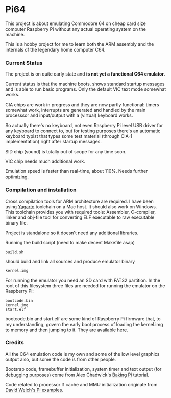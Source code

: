 Pi64
====

This project is about emulating Commodore 64 on cheap card size computer Raspberry Pi without any actual operating system on the machine.

This is a hobby project for me to learn both the ARM assembly and the internals of the legendary home computer C64.

### Current Status

The project is on quite early state and **is not yet a functional C64 emulator**.

Current status is that the machine boots, shows standard startup messages and is able to run basic programs. Only the default VIC text mode somewhat works.

CIA chips are work in progress and they are now partly functional: timers somewhat work, interrupts are generated and handled by the main processsor and input/output with a (virtual) keyboard works.

So actually there's no keyboard, not even Raspberry Pi level USB driver for any keyboard to connect to, but for testing purposes there's an automatic keyboard typist that types some test material (through CIA-1 implementation) right after startup messages.

SID chip (sound) is totally out of scope for any time soon.

VIC chip needs much additional work.

Emulation speed is faster than real-time, about 110%. Needs further optimizing.

### Compilation and installation

Cross compilation tools for ARM architecture are required. I have been using [Yagarto](http://sourceforge.net/projects/yagarto/) toolchain on a Mac host. It should also work on Windows. This toolchain provides you with required tools: Assembler, C-compiler, linker and obj-file tool for converting ELF executable to raw executable binary file.

Project is standalone so it doesn't need any additional libraries.

Running the build script (need to make decent Makefile asap)
	
	build.sh
	
should build and link all sources and produce emulator binary

	kernel.img
	
For running the emulator you need an SD card with FAT32 partition. In the root of this filesystem three files are needed for running the emulator on the Raspberry Pi:

	bootcode.bin
	kernel.img
	start.elf
	
bootcode.bin and start.elf are some kind of Raspberry Pi firmware that, to my understanding, govern the early boot process of loading the kernel.img to memory and then jumping to it. They are available [here](https://github.com/raspberrypi/firmware/tree/master/boot).

### Credits

All the C64 emulation code is my own and some of the low level graphics output also, but some the code is from other people.

Bootsrap code, framebuffer initialization, system timer and text output (for debugging purposes) come from Alex Chadwick's [Baking Pi](http://www.cl.cam.ac.uk/projects/raspberrypi/tutorials/os/index.html) tutorial.

Code related to processor l1 cache and MMU initialization originate from [David Welch's Pi examples](https://github.com/dwelch67/raspberrypi).
